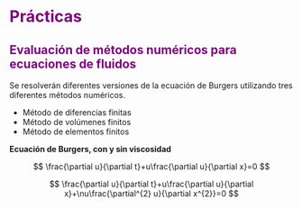 <h1 style="color: purple;">Prácticas</h1>

<h2 style="color: purple;">Evaluación de métodos numéricos para ecuaciones de fluidos</h2>

<p>Se resolverán diferentes versiones de la ecuación de Burgers utilizando tres diferentes métodos numéricos.</p>

<ul>
  <li>Método de diferencias finitas</li>
  <li>Método de volúmenes finitos</li>
  <li>Método de elementos finitos</li>
</ul>

<p><strong>Ecuación de Burgers, con y sin viscosidad</strong></p>

$$
\frac{\partial u}{\partial t}+u\frac{\partial u}{\partial x}=0
$$

$$
\frac{\partial u}{\partial t}+u\frac{\partial u}{\partial x}+\nu\frac{\partial^{2} u}{\partial x^{2}}=0
$$
